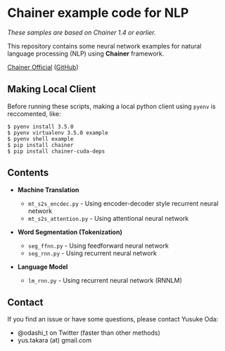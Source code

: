 Chainer example code for NLP
============================

*These samples are based on Chainer 1.4 or earlier.*

This repository contains some neural network examples
for natural language processing (NLP)
using **Chainer** framework.

[Chainer Official](http://chainer.org/ "Chainer official") ([GitHub](https://github.com/pfnet/chainer "Github"))

Making Local Client
-------------------

Before running these scripts, making a local python client using `pyenv` is
reccomented, like:

    $ pyenv install 3.5.0
    $ pyenv virtualenv 3.5.0 example
    $ pyenv shell example
    $ pip install chainer
    $ pip install chainer-cuda-deps

Contents
--------

* **Machine Translation**
    * `mt_s2s_encdec.py` - Using encoder-decoder style recurrent neural network
    * `mt_s2s_attention.py` - Using attentional neural network

* **Word Segmentation (Tokenization)**
    * `seg_ffnn.py` - Using feedforward neural network
    * `seg_rnn.py` - Using recurrent neural network

* **Language Model**
    * `lm_rnn.py` - Using recurrent neural network (RNNLM)

Contact
-------

If you find an issue or have some questions, please contact Yusuke Oda:
* @odashi_t on Twitter (faster than other methods)
* yus.takara (at) gmail.com

